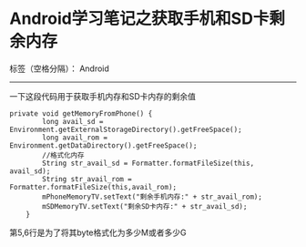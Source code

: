 ﻿# Android学习笔记之获取手机和SD卡剩余内存

标签（空格分隔）： Android

---
一下这段代码用于获取手机内存和SD卡内存的剩余值
```
private void getMemoryFromPhone() {
		long avail_sd = Environment.getExternalStorageDirectory().getFreeSpace();
		long avail_rom = Environment.getDataDirectory().getFreeSpace();
		//格式化内存
		String str_avail_sd = Formatter.formatFileSize(this, avail_sd);
		String str_avail_rom = Formatter.formatFileSize(this,avail_rom);
		mPhoneMemoryTV.setText("剩余手机内存:" + str_avail_rom);
		mSDMemoryTV.setText("剩余SD卡内存:" + str_avail_sd);
	}
```

第5,6行是为了将其byte格式化为多少M或者多少G



